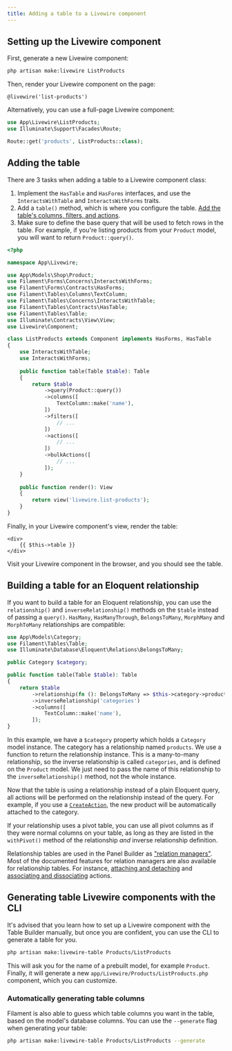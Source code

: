```yaml
---
title: Adding a table to a Livewire component
---
```


## Setting up the Livewire component

First, generate a new Livewire component:

```bash
php artisan make:livewire ListProducts
```

Then, render your Livewire component on the page:

```blade
@livewire('list-products')
```

Alternatively, you can use a full-page Livewire component:

```php
use App\Livewire\ListProducts;
use Illuminate\Support\Facades\Route;

Route::get('products', ListProducts::class);
```

## Adding the table

There are 3 tasks when adding a table to a Livewire component class:

1) Implement the `HasTable` and `HasForms` interfaces, and use the `InteractsWithTable` and `InteractsWithForms` traits.
2) Add a `table()` method, which is where you configure the table. [Add the table's columns, filters, and actions](getting-started#columns).
3) Make sure to define the base query that will be used to fetch rows in the table. For example, if you're listing products from your `Product` model, you will want to return `Product::query()`.

```php
<?php

namespace App\Livewire;

use App\Models\Shop\Product;
use Filament\Forms\Concerns\InteractsWithForms;
use Filament\Forms\Contracts\HasForms;
use Filament\Tables\Columns\TextColumn;
use Filament\Tables\Concerns\InteractsWithTable;
use Filament\Tables\Contracts\HasTable;
use Filament\Tables\Table;
use Illuminate\Contracts\View\View;
use Livewire\Component;

class ListProducts extends Component implements HasForms, HasTable
{
    use InteractsWithTable;
    use InteractsWithForms;
    
    public function table(Table $table): Table
    {
        return $table
            ->query(Product::query())
            ->columns([
                TextColumn::make('name'),
            ])
            ->filters([
                // ...
            ])
            ->actions([
                // ...
            ])
            ->bulkActions([
                // ...
            ]);
    }
    
    public function render(): View
    {
        return view('livewire.list-products');
    }
}
```

Finally, in your Livewire component's view, render the table:

```blade
<div>
    {{ $this->table }}
</div>
```

Visit your Livewire component in the browser, and you should see the table.

## Building a table for an Eloquent relationship

If you want to build a table for an Eloquent relationship, you can use the `relationship()` and `inverseRelationship()` methods on the `$table` instead of passing a `query()`. `HasMany`, `HasManyThrough`, `BelongsToMany`, `MorphMany` and `MorphToMany` relationships are compatible:

```php
use App\Models\Category;
use Filament\Tables\Table;
use Illuminate\Database\Eloquent\Relations\BelongsToMany;

public Category $category;

public function table(Table $table): Table
{
    return $table
        ->relationship(fn (): BelongsToMany => $this->category->products())
        ->inverseRelationship('categories')
        ->columns([
            TextColumn::make('name'),
        ]);
}
```

In this example, we have a `$category` property which holds a `Category` model instance. The category has a relationship named `products`. We use a function to return the relationship instance. This is a many-to-many relationship, so the inverse relationship is called `categories`, and is defined on the `Product` model. We just need to pass the name of this relationship to the `inverseRelationship()` method, not the whole instance.

Now that the table is using a relationship instead of a plain Eloquent query, all actions will be performed on the relationship instead of the query. For example, if you use a [`CreateAction`](../actions/prebuilt-actions/create), the new product will be automatically attached to the category.

If your relationship uses a pivot table, you can use all pivot columns as if they were normal columns on your table, as long as they are listed in the `withPivot()` method of the relationship *and* inverse relationship definition.

Relationship tables are used in the Panel Builder as ["relation managers"](../panels/resources/relation-managers#creating-a-relation-manager). Most of the documented features for relation managers are also available for relationship tables. For instance, [attaching and detaching](../panels/resources/relation-managers#attaching-and-detaching-records) and [associating and dissociating](../panels/resources/relation-managers#associating-and-dissociating-records) actions.

## Generating table Livewire components with the CLI

It's advised that you learn how to set up a Livewire component with the Table Builder manually, but once you are confident, you can use the CLI to generate a table for you.

```bash
php artisan make:livewire-table Products/ListProducts
```

This will ask you for the name of a prebuilt model, for example `Product`. Finally, it will generate a new `app/Livewire/Products/ListProducts.php` component, which you can customize.

### Automatically generating table columns

Filament is also able to guess which table columns you want in the table, based on the model's database columns. You can use the `--generate` flag when generating your table:

```bash
php artisan make:livewire-table Products/ListProducts --generate
```
